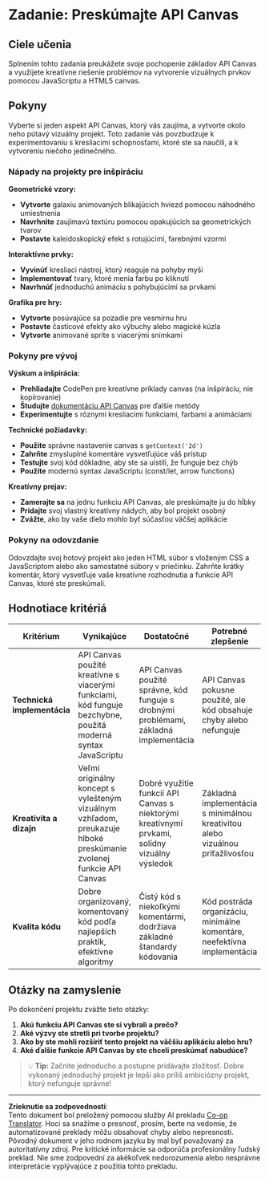 <!--
CO_OP_TRANSLATOR_METADATA:
{
  "original_hash": "87cd43afe5b69dbbffb5c4b209ea6791",
  "translation_date": "2025-10-24T21:47:14+00:00",
  "source_file": "6-space-game/2-drawing-to-canvas/assignment.md",
  "language_code": "sk"
}
-->
# Zadanie: Preskúmajte API Canvas

## Ciele učenia

Splnením tohto zadania preukážete svoje pochopenie základov API Canvas a využijete kreatívne riešenie problémov na vytvorenie vizuálnych prvkov pomocou JavaScriptu a HTML5 canvas.

## Pokyny

Vyberte si jeden aspekt API Canvas, ktorý vás zaujíma, a vytvorte okolo neho pútavý vizuálny projekt. Toto zadanie vás povzbudzuje k experimentovaniu s kresliacimi schopnosťami, ktoré ste sa naučili, a k vytvoreniu niečoho jedinečného.

### Nápady na projekty pre inšpiráciu

**Geometrické vzory:**
- **Vytvorte** galaxiu animovaných blikajúcich hviezd pomocou náhodného umiestnenia
- **Navrhnite** zaujímavú textúru pomocou opakujúcich sa geometrických tvarov
- **Postavte** kaleidoskopický efekt s rotujúcimi, farebnými vzormi

**Interaktívne prvky:**
- **Vyvinúť** kresliaci nástroj, ktorý reaguje na pohyby myši
- **Implementovať** tvary, ktoré menia farbu po kliknutí
- **Navrhnúť** jednoduchú animáciu s pohybujúcimi sa prvkami

**Grafika pre hry:**
- **Vytvorte** posúvajúce sa pozadie pre vesmírnu hru
- **Postavte** časticové efekty ako výbuchy alebo magické kúzla
- **Vytvorte** animované sprite s viacerými snímkami

### Pokyny pre vývoj

**Výskum a inšpirácia:**
- **Prehliadajte** CodePen pre kreatívne príklady canvas (na inšpiráciu, nie kopírovanie)
- **Študujte** [dokumentáciu API Canvas](https://developer.mozilla.org/docs/Web/API/Canvas_API) pre ďalšie metódy
- **Experimentujte** s rôznymi kresliacimi funkciami, farbami a animáciami

**Technické požiadavky:**
- **Použite** správne nastavenie canvas s `getContext('2d')`
- **Zahrňte** zmysluplné komentáre vysvetľujúce váš prístup
- **Testujte** svoj kód dôkladne, aby ste sa uistili, že funguje bez chýb
- **Použite** modernú syntax JavaScriptu (const/let, arrow functions)

**Kreatívny prejav:**
- **Zamerajte sa** na jednu funkciu API Canvas, ale preskúmajte ju do hĺbky
- **Pridajte** svoj vlastný kreatívny nádych, aby bol projekt osobný
- **Zvážte**, ako by vaše dielo mohlo byť súčasťou väčšej aplikácie

### Pokyny na odovzdanie

Odovzdajte svoj hotový projekt ako jeden HTML súbor s vloženým CSS a JavaScriptom alebo ako samostatné súbory v priečinku. Zahrňte krátky komentár, ktorý vysvetľuje vaše kreatívne rozhodnutia a funkcie API Canvas, ktoré ste preskúmali.

## Hodnotiace kritériá

| Kritérium | Vynikajúce | Dostatočné | Potrebné zlepšenie |
|-----------|------------|------------|--------------------|
| **Technická implementácia** | API Canvas použité kreatívne s viacerými funkciami, kód funguje bezchybne, použitá moderná syntax JavaScriptu | API Canvas použité správne, kód funguje s drobnými problémami, základná implementácia | API Canvas pokusne použité, ale kód obsahuje chyby alebo nefunguje |
| **Kreativita a dizajn** | Veľmi originálny koncept s vylešteným vizuálnym vzhľadom, preukazuje hlboké preskúmanie zvolenej funkcie API Canvas | Dobré využitie funkcií API Canvas s niektorými kreatívnymi prvkami, solídny vizuálny výsledok | Základná implementácia s minimálnou kreativitou alebo vizuálnou príťažlivosťou |
| **Kvalita kódu** | Dobre organizovaný, komentovaný kód podľa najlepších praktík, efektívne algoritmy | Čistý kód s niekoľkými komentármi, dodržiava základné štandardy kódovania | Kód postráda organizáciu, minimálne komentáre, neefektívna implementácia |

## Otázky na zamyslenie

Po dokončení projektu zvážte tieto otázky:

1. **Akú funkciu API Canvas ste si vybrali a prečo?**
2. **Aké výzvy ste stretli pri tvorbe projektu?**
3. **Ako by ste mohli rozšíriť tento projekt na väčšiu aplikáciu alebo hru?**
4. **Aké ďalšie funkcie API Canvas by ste chceli preskúmať nabudúce?**

> 💡 **Tip:** Začnite jednoducho a postupne pridávajte zložitosť. Dobre vykonaný jednoduchý projekt je lepší ako príliš ambiciózny projekt, ktorý nefunguje správne!

---

**Zrieknutie sa zodpovednosti**:  
Tento dokument bol preložený pomocou služby AI prekladu [Co-op Translator](https://github.com/Azure/co-op-translator). Hoci sa snažíme o presnosť, prosím, berte na vedomie, že automatizované preklady môžu obsahovať chyby alebo nepresnosti. Pôvodný dokument v jeho rodnom jazyku by mal byť považovaný za autoritatívny zdroj. Pre kritické informácie sa odporúča profesionálny ľudský preklad. Nie sme zodpovední za akékoľvek nedorozumenia alebo nesprávne interpretácie vyplývajúce z použitia tohto prekladu.
